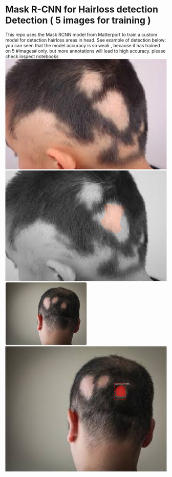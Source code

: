 # Mask R-CNN for Hairloss detection Detection ( 5 images for training )

This repo uses the Mask RCNN model from Matterport to train a custom model for detection hairloss areas in head. See example of detection below:
you can seen that the model accuracy is so weak , because it has trained on 5 #images# only. but more annotations will lead to high accuracy.
please check inspect notebooks
![alt text](https://github.com/mohamedelbeih/Hairloss-Areas-Segmentation/blob/main/results/test_image.jfif)
![alt text](https://github.com/mohamedelbeih/Hairloss-Areas-Segmentation/blob/main/results/splash_test_image.png)
![alt text](https://github.com/mohamedelbeih/Hairloss-Areas-Segmentation/blob/main/customImages/val/hhh11.jpg)
![alt text](https://github.com/mohamedelbeih/Hairloss-Areas-Segmentation/blob/main/Capture.PNG)




